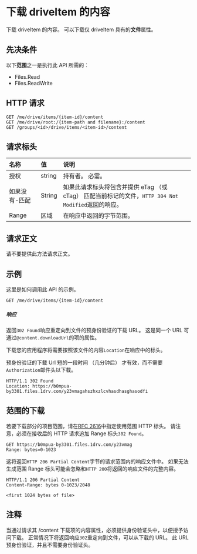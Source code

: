 # <a name="download-the-contents-of-a-driveitem"></a>下载 driveItem 的内容

下载 driveItem 的内容。 可以下载仅 driveItem 具有的**文件**属性。

## <a name="prerequisites"></a>先决条件
以下**范围**之一是执行此 API 所需的︰

  * Files.Read
  * Files.ReadWrite

## <a name="http-request"></a>HTTP 请求

<!-- { "blockType": "ignored" } -->
```http
GET /me/drive/items/{item-id}/content
GET /me/drive/root:/{item-path and filename}:/content
GET /groups/<id>/drive/items/<item-id>/content
```

## <a name="request-headers"></a>请求标头

| 名称          | 值  | 说明                                                                                                                                              |
|:--------------|:-------|:---------------------------------------------------------------------------------------------------------------------------------------------------------|
| 授权 | string | 持有者<token>。 必需。                                                                                                                                |
| 如果没有-匹配 | String | 如果此请求标头将包含并提供 eTag （或 cTag） 匹配当前标记的文件，`HTTP 304 Not Modified`返回的响应。 |
| Range         | 区域  | 在响应中返回的字节范围。                                                                                                                 |


## <a name="request-body"></a>请求正文
请不要提供此方法请求正文。

## <a name="example"></a>示例
这里是如何调用此 API 的示例。


<!-- { "blockType": "request", "name": "driveitem-download-contents" } -->
```http
GET /me/drive/items/{item-id}/content
```

##### <a name="response"></a>响应
返回`302 Found`响应重定向到文件的预身份验证的下载 URL。 这是同一个 URL 可通过`@content.downloadUrl`的项的属性。

下载您的应用程序将需要按照该文件的内容`Location`在响应中的标头。

预身份验证的下载 Url 短的一段时间 （几分钟后） 才有效，而不需要`Authorization`邮件头以下载。

<!-- { "blockType": "response", "@odata.type": "stream" } -->
```http
HTTP/1.1 302 Found
Location: https://b0mpua-by3301.files.1drv.com/y23vmagahszhxzlcvhasdhasghasodfi
```

## <a name="range-downloads"></a>范围的下载

若要下载部分的项目范围，请在[RFC 2616](https://www.ietf.org/rfc/rfc2616.txt)中指定使用范围 HTTP 标头。 请注意，必须在接收后的 HTTP 请求追加 Range 标头`302 Found`。

<!-- { "blockType": "request", "name": "driveitem-get-partial-content" } -->
```http
GET https://b0mpua-by3301.files.1drv.com/y23vmag
Range: bytes=0-1023
```

这将返回`HTTP 206 Partial Content`字节的请求范围内的响应文件中。 如果无法生成范围 Range 标头可能会忽略和`HTTP 200`将返回的响应文件的完整内容。

<!-- { "blockType": "response", "@odata.type": "stream" } -->
```http
HTTP/1.1 206 Partial Content
Content-Range: bytes 0-1023/2048

<first 1024 bytes of file>
```

## <a name="notes"></a>注释  

当通过请求其 /content 下载项的内容属性，必须提供身份验证头中，以便授予访问下载。 正常情况下将返回响应`302`重定向到文件，可以从下载的 URL。 此 URL 预身份验证，并且不需要身份验证头。


<!-- uuid: 8fcb5dbc-d5aa-4681-8e31-b001d5168d79
2015-10-25 14:57:30 UTC -->
<!-- {
  "type": "#page.annotation",
  "description": "Download item",
  "keywords": "",
  "section": "documentation",
  "tocPath": "OneDrive/Item/Download file"
}-->
